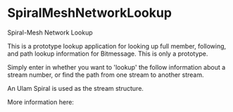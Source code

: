 SpiralMeshNetworkLookup
=======================

Spiral-Mesh Network Lookup

This is a prototype lookup application for looking up full member, following, and path lookup information for Bitmessage. This is only a prototype.

Simply enter in whether you want to 'lookup' the follow information about a stream number, or find the path from one stream to another stream.

An Ulam Spiral is used as the stream structure. 

More information here: 
